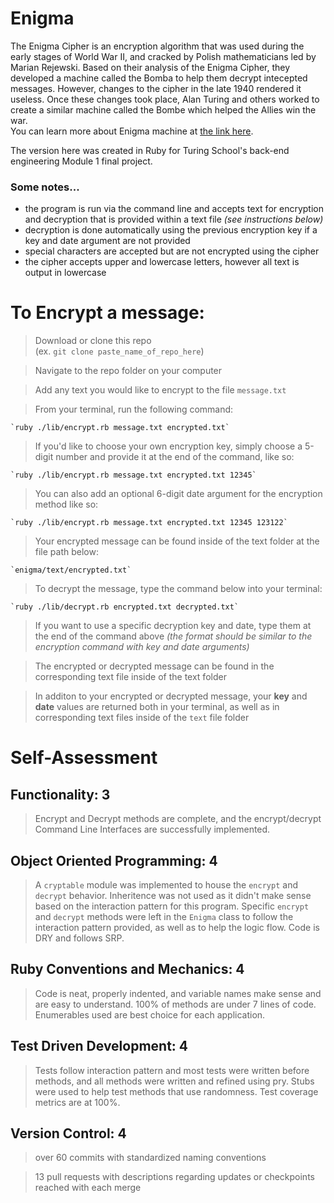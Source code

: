 # Enigma
The Enigma Cipher is an encryption algorithm that was used during the early stages of World War II, and cracked by Polish mathematicians led by Marian Rejewski. Based on their analysis of the Enigma Cipher, they developed a machine called the Bomba to help them decrypt intecepted messages. However, changes to the cipher in the late 1940 rendered it useless. Once these changes took place, Alan Turing and others worked to create a similar machine called the Bombe which helped the Allies win the war.  
You can learn more about Enigma machine at [the link here](https://en.wikipedia.org/wiki/Enigma_machine#:~:text=The%20Enigma%20machine%20is%20a,branches%20of%20the%20German%20military).

The version here was created in Ruby for Turing School's back-end engineering Module 1 final project. 

### Some notes...
- the program is run via the command line and accepts text for encryption and decryption that is provided within a text file *(see instructions below)* 
- decryption is done automatically using the previous encryption key if a key and date argument are not provided
- special characters are accepted but are not encrypted using the cipher
- the cipher accepts upper and lowercase letters, however all text is output in lowercase

# To Encrypt a message:  
> Download or clone this repo  
(ex. `git clone paste_name_of_repo_here`)  
  
> Navigate to the repo folder on your computer  
  
> Add any text you would like to encrypt to the file `message.txt`  
  
> From your terminal, run the following command: 

    `ruby ./lib/encrypt.rb message.txt encrypted.txt`  

> If you'd like to choose your own encryption key, simply choose a 5-digit number and provide it at the end of the command, like so: 

    `ruby ./lib/encrypt.rb message.txt encrypted.txt 12345` 

> You can also add an optional 6-digit date argument for the encryption method like so:

    `ruby ./lib/encrypt.rb message.txt encrypted.txt 12345 123122`  
        
> Your encrypted message can be found inside of the text folder at the file path below:

    `enigma/text/encrypted.txt`  
        
> To decrypt the message, type the command below into  your terminal:

    `ruby ./lib/decrypt.rb encrypted.txt decrypted.txt`  
      
> If you want to use a specific decryption key and date, type them at the end of the command above *(the format should be similar to the encryption command with key and date arguments)*  
    
> The encrypted or decrypted message can be found in the corresponding text file inside of the text folder  
  
> In additon to your encrypted or decrypted message, your **key** and **date** values are returned both in your terminal, as well as in corresponding text files inside of the `text` file folder
   
     
     
# Self-Assessment
## Functionality: 3
> Encrypt and Decrypt methods are complete, and the encrypt/decrypt Command Line Interfaces are successfully implemented.
## Object Oriented Programming: 4
> A `cryptable` module was implemented to house the `encrypt` and `decrypt` behavior. Inheritence was not used as it didn't make sense based on the interaction pattern for this program. Specific `encrypt` and `decrypt` methods were left in the `Enigma` class to follow the interaction pattern provided, as well as to help the logic flow. Code is DRY and follows SRP.
## Ruby Conventions and Mechanics: 4
> Code is neat, properly indented, and variable names make sense and are easy to understand. 100% of methods are under 7 lines of code. Enumerables used are best choice for each application.
## Test Driven Development: 4
> Tests follow interaction pattern and most tests were written before methods, and all methods were written and refined using pry. Stubs were used to help test methods that use randomness. Test coverage metrics are at 100%.
## Version Control: 4
 > over 60 commits with standardized naming conventions  
   
 > 13 pull requests with descriptions regarding updates or checkpoints reached with each merge
